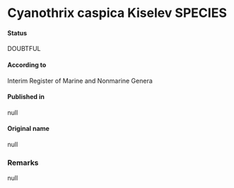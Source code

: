 Cyanothrix caspica Kiselev SPECIES
=======

#### Status
DOUBTFUL

#### According to
Interim Register of Marine and Nonmarine Genera

#### Published in
null

#### Original name
null

### Remarks
null